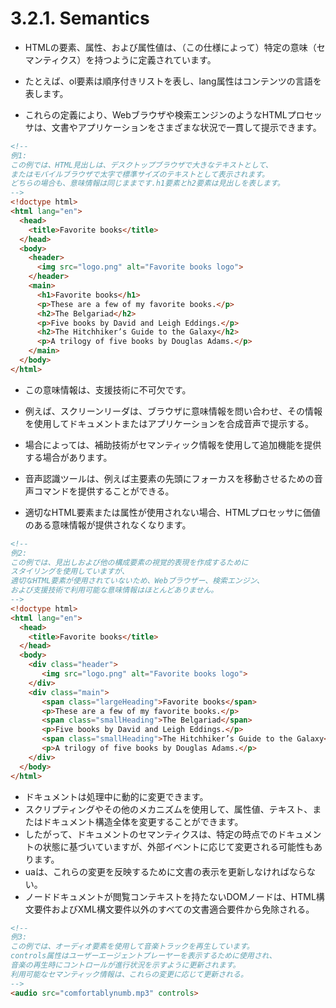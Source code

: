 # 3.2.1. Semantics

- HTMLの要素、属性、および属性値は、（この仕様によって）特定の意味（セマンティクス）を持つように定義されています。
- たとえば、ol要素は順序付きリストを表し、lang属性はコンテンツの言語を表します。

- これらの定義により、Webブラウザや検索エンジンのようなHTMLプロセッサは、文書やアプリケーションをさまざまな状況で一貫して提示できます。

```html
<!--
例1:
この例では、HTML見出しは、デスクトップブラウザで大きなテキストとして、
またはモバイルブラウザで太字で標準サイズのテキストとして表示されます。
どちらの場合も、意味情報は同じままです.h1要素とh2要素は見出しを表します。
-->
<!doctype html>
<html lang="en">
  <head>
    <title>Favorite books</title>
  </head>
  <body>
    <header>
      <img src="logo.png" alt="Favorite books logo">
    </header>
    <main>
      <h1>Favorite books</h1>
      <p>These are a few of my favorite books.</p>
      <h2>The Belgariad</h2>
      <p>Five books by David and Leigh Eddings.</p>
      <h2>The Hitchhiker’s Guide to the Galaxy</h2>
      <p>A trilogy of five books by Douglas Adams.</p>
    </main>
  </body>
</html>
```

- この意味情報は、支援技術に不可欠です。
- 例えば、スクリーンリーダは、ブラウザに意味情報を問い合わせ、その情報を使用してドキュメントまたはアプリケーションを合成音声で提示する。

- 場合によっては、補助技術がセマンティック情報を使用して追加機能を提供する場合があります。
- 音声認識ツールは、例えば主要素の先頭にフォーカスを移動させるための音声コマンドを提供することができる。

- 適切なHTML要素または属性が使用されない場合、HTMLプロセッサに価値のある意味情報が提供されなくなります。

```html
<!--
例2:
この例では、見出しおよび他の構成要素の視覚的表現を作成するために
スタイリングを使用していますが、
適切なHTML要素が使用されていないため、Webブラウザー、検索エンジン、
および支援技術で利用可能な意味情報はほとんどありません。
-->
<!doctype html>
<html lang="en">
  <head>
    <title>Favorite books</title>
  </head>
  <body>
    <div class="header">
       <img src="logo.png" alt="Favorite books logo">
    </div>
    <div class="main">
       <span class="largeHeading">Favorite books</span>
       <p>These are a few of my favorite books.</p>
       <span class="smallHeading">The Belgariad</span>
       <p>Five books by David and Leigh Eddings.</p>
       <span class="smallHeading">The Hitchhiker’s Guide to the Galaxy</span>
       <p>A trilogy of five books by Douglas Adams.</p>
    </div>
  </body>
</html>
```


- ドキュメントは処理中に動的に変更できます。
- スクリプティングやその他のメカニズムを使用して、属性値、テキスト、またはドキュメント構造全体を変更することができます。
- したがって、ドキュメントのセマンティクスは、特定の時点でのドキュメントの状態に基づいていますが、外部イベントに応じて変更される可能性もあります。
- uaは、これらの変更を反映するために文書の表示を更新しなければならない。
- ノードドキュメントが閲覧コンテキストを持たないDOMノードは、HTML構文要件およびXML構文要件以外のすべての文書適合要件から免除される。


```html
<!--
例3:
この例では、オーディオ要素を使用して音楽トラックを再生しています。
controls属性はユーザーエージェントプレーヤーを表示するために使用され、
音楽の再生時にコントロールが進行状況を示すように更新されます。
利用可能なセマンティック情報は、これらの変更に応じて更新される。
-->
<audio src="comfortablynumb.mp3" controls>
```
